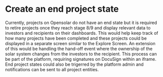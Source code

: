 # Create an end project state

Currently, projects on Opensolar do not have an end state but it is required to retire projects once they reach stage 8/9 and display relevant data to investors and recipients on their dashboards. This would help keep track of how many projects have been completed and these projects could be displayed in a separate screen similar to the Explore Screen. An extension of this would be handling the hand-off event where the ownership of the solar system changes from the investors to the recipient. This process can be part of the platform, requiring signatures on DocuSign within an iframe. End project states could also be trigerred by the platform admin and notifications can be sent to all project entities.

